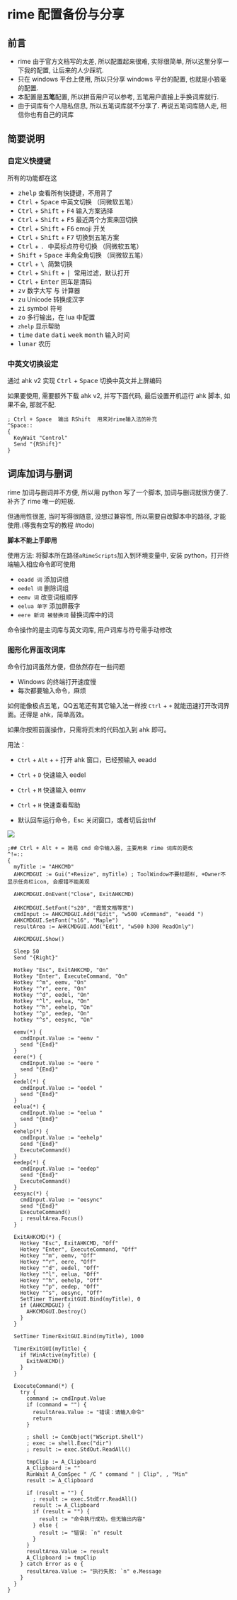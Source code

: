 # rime 配置备份与分享

## 前言

- rime 由于官方文档写的太差, 所以配置起来很难, 实际很简单, 所以这里分享一下我的配置, 让后来的人少踩坑. 
- 只在 windows 平台上使用, 所以只分享 windows 平台的配置, 也就是小狼毫的配置.
- 本配置是**五笔**配置, 所以拼音用户可以参考, 五笔用户直接上手换词库就行.
- 由于词库有个人隐私信息, 所以五笔词库就不分享了. 再说五笔词库随人走, 相信你也有自己的词库

## 简要说明
### 自定义快捷键

所有的功能都在这

- <kbd>zhelp</kbd>                      查看所有快捷键，不用背了
- <kbd>Ctrl</kbd> + <kbd>Space</kbd>           中英文切换 （同微软五笔）
- <kbd>Ctrl</kbd> + <kbd>Shift</kbd> + <kbd>F4</kbd>   输入方案选择
- <kbd>Ctrl</kbd> + <kbd>Shift</kbd> + <kbd>F5</kbd>   最近两个方案来回切换
- <kbd>Ctrl</kbd> + <kbd>Shift</kbd> + <kbd>F6</kbd>   emoji 开关
- <kbd>Ctrl</kbd> + <kbd>Shift</kbd> + <kbd>F7</kbd>   切换到五笔方案
- <kbd>Ctrl</kbd> + <kbd> . </kbd>              中英标点符号切换 （同微软五笔）
- <kbd>Shift</kbd> + <kbd>Space</kbd>         半角全角切换 （同微软五笔）
- <kbd>Ctrl</kbd> + <kbd> \ </kbd>              简繁切换
- <kbd>Ctrl</kbd> + <kbd>Shift</kbd> + <kbd> | </kbd>  常用过滤，默认打开
- <kbd>Ctrl</kbd> + <kbd>Enter</kbd>           回车是清码
- <kbd>zv</kbd>                          数字大写 与 计算器
- <kbd>zu</kbd>                          Unicode 转换成汉字
- <kbd>zi</kbd>                          symbol 符号
- <kbd>zo</kbd>                          多行输出，在 lua 中配置
- `zhelp`                      显示帮助
- <kbd>time</kbd> <kbd>date</kbd> <kbd>dati</kbd> <kbd>week</kbd> <kbd>month</kbd>   输入时间
- <kbd>lunar</kbd>                       农历

### 中英文切换设定

通过 ahk v2 实现 <kbd>Ctrl</kbd> + <kbd>Space</kbd> 切换中英文并上屏编码

如果要使用, 需要额外下载 ahk v2, 并写下面代码, 最后设置开机运行 ahk 脚本, 如果不会, 那就不配.

```AHK
; Ctrl + Space  输出 RShift  用来对rime输入法的补充
^Space::
{
  KeyWait "Control"
  Send "{RShift}"
}
```

## 词库加词与删词

rime 加词与删词并不方便, 所以用 python 写了一个脚本, 加词与删词就很方便了. 补齐了 rime 唯一的短板.

但通用性很差, 当时写得很随意, 没想过兼容性, 所以需要自改脚本中的路径, 才能使用.(等我有空写的教程 #todo)

**脚本不能上手即用**

使用方法: 将脚本所在路径`aRimeScripts`加入到环境变量中, 安装 python，打开终端输入相应命令即可使用

- `eeadd 词` 添加词组
- `eedel 词` 删除词组
- `eemv 词` 改变词组顺序
- `eelua 单字` 添加屏蔽字
- `eere 新词 被替换词` 替换词库中的词

命令操作的是主词库与英文词库, 用户词库与符号需手动修改

### 图形化界面改词库

命令行加词虽然方便，但依然存在一些问题

- Windows 的终端打开速度慢
- 每次都要输入命令，麻烦

如何能像极点五笔，QQ五笔还有其它输入法一样按 `Ctrl` + `+` 就能迅速打开改词界面。还得是 ahk，简单高效。

如果你按照前面操作，只需将页末的代码加入到 ahk 即可。

用法：

- `Ctrl` + `Alt` + `+` 打开 ahk 窗口，已经预输入 eeadd

- `Ctrl` + `D` 快速输入 eedel
- `Ctrl` + `M` 快速输入 eemv

- `Ctrl` + `H` 快速查看帮助
- 默认回车运行命令，Esc 关闭窗口，或者切后台thf

![](./sample/ahk_1.jpg)

```ahk
;## Ctrl + Alt + = 简易 cmd 命令输入器, 主要用来 rime 词库的更改
^!=::
{
  myTitle := "AHKCMD"
  AHKCMDGUI := Gui("+Resize", myTitle) ; ToolWindow不要标题栏, +Owner不显示任务栏icon, 会报错不能美观

  AHKCMDGUI.OnEvent("Close", ExitAHKCMD)

  AHKCMDGUI.SetFont("s20", "霞鹜文楷等宽")
  cmdInput := AHKCMDGUI.Add("Edit", "w500 vCommand", "eeadd ")
  AHKCMDGUI.SetFont("s16", "Maple")
  resultArea := AHKCMDGUI.Add("Edit", "w500 h300 ReadOnly")

  AHKCMDGUI.Show()

  Sleep 50
  Send "{Right}"

  Hotkey "Esc", ExitAHKCMD, "On"
  Hotkey "Enter", ExecuteCommand, "On"
  Hotkey "^m", eemv, "On"
  Hotkey "^r", eere, "On"
  Hotkey "^d", eedel, "On"
  Hotkey "^l", eelua, "On"
  hotkey "^h", eehelp, "On"
  hotkey "^p", eedep, "On"
  hotkey "^s", eesync, "On"

  eemv(*) {
    cmdInput.Value := "eemv "
    send "{End}"
  }
  eere(*) {
    cmdInput.Value := "eere "
    send "{End}"
  }
  eedel(*) {
    cmdInput.Value := "eedel "
    send "{End}"
  }
  eelua(*) {
    cmdInput.Value := "eelua " 
    send "{End}"
  }
  eehelp(*) {
    cmdInput.Value := "eehelp"
    send "{End}"
    ExecuteCommand()
  }
  eedep(*) {
    cmdInput.Value := "eedep"
    send "{End}"
    ExecuteCommand()
  }
  eesync(*) {
    cmdInput.Value := "eesync"
    send "{End}"
    ExecuteCommand()
    ; resultArea.Focus()
  }

  ExitAHKCMD(*) {
    Hotkey "Esc", ExitAHKCMD, "Off"
    Hotkey "Enter", ExecuteCommand, "Off"
    Hotkey "^m", eemv, "Off"
    Hotkey "^r", eere, "Off"
    Hotkey "^d", eedel, "Off"
    Hotkey "^l", eelua, "Off"
    Hotkey "^h", eehelp, "Off"
    Hotkey "^p", eedep, "Off"
    Hotkey "^s", eesync, "Off"
    SetTimer TimerExitGUI.Bind(myTitle), 0
    if (AHKCMDGUI) {
      AHKCMDGUI.Destroy()
    }
  }

  SetTimer TimerExitGUI.Bind(myTitle), 1000

  TimerExitGUI(myTitle) {
    if !WinActive(myTitle) {
      ExitAHKCMD()
    }
  }

  ExecuteCommand(*) {
    try {
      command := cmdInput.Value
      if (command = "") {
        resultArea.Value := "错误：请输入命令"
        return
      }

      ; shell := ComObject("WScript.Shell")
      ; exec := shell.Exec("dir")
      ; result := exec.StdOut.ReadAll()

      tmpClip := A_Clipboard
      A_Clipboard := ""
      RunWait A_ComSpec " /C " command " | Clip", , "Min"
      result := A_Clipboard

      if (result = "") {
        ; result := exec.StdErr.ReadAll()
        result := A_Clipboard
        if (result = "") {
          result := "命令执行成功，但无输出内容"
        } else {
          result := "错误: `n" result
        }
      }
      resultArea.Value := result
      A_Clipboard := tmpClip
    } catch Error as e {
      resultArea.Value := "执行失败: `n" e.Message
    }
  }
}
```

 

